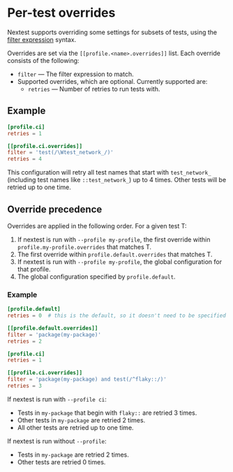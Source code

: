 # Per-test overrides

Nextest supports overriding some settings for subsets of tests, using the [filter
expression](filter-expressions.md) syntax.

Overrides are set via the `[[profile.<name>.overrides]]` list. Each override consists of the following:
* `filter` — The filter expression to match.
* Supported overrides, which are optional. Currently supported are:
  * `retries` — Number of retries to run tests with.

## Example

```toml
[profile.ci]
retries = 1

[[profile.ci.overrides]]
filter = 'test(/\Wtest_network_/)'
retries = 4
```

This configuration will retry all test names that start with `test_network_` (including test names
like `::test_network_`) up to 4 times. Other tests will be retried up to one time.

## Override precedence

Overrides are applied in the following order. For a given test T:
1. If nextest is run with `--profile my-profile`, the first override within `profile.my-profile.overrides` that matches T.
2. The first override within `profile.default.overrides` that matches T.
3. If nextest is run with `--profile my-profile`, the global configuration for that profile.
4. The global configuration specified by `profile.default`.

### Example

```toml
[profile.default]
retries = 0  # this is the default, so it doesn't need to be specified

[[profile.default.overrides]]
filter = 'package(my-package)'
retries = 2

[profile.ci]
retries = 1

[[profile.ci.overrides]]
filter = 'package(my-package) and test(/^flaky::/)'
retries = 3
```

If nextest is run with `--profile ci`:
* Tests in `my-package` that begin with `flaky::` are retried 3 times.
* Other tests in `my-package` are retried 2 times.
* All other tests are retried up to one time.

If nextest is run without `--profile`:
* Tests in `my-package` are retried 2 times.
* Other tests are retried 0 times.
